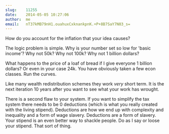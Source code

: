 ```yaml
---
slug:    11255
date:    2014-05-05 10:27:06
author:  me
email:   nT37kMB79nH1.ouahuxCxknankpnK.+P+8B7SaY7N03_s=
---
```


How do you account for the inflation that your idea causes?

The logic problem is simple.  Why is your number set so low for 'basic
income'?  Why not 50k?  Why not 100k?  Why not 1 billion dollars?

What happens to the price of a loaf of bread if I give everyone 1
billion dollars?  Or even in your case 24k.  You have obviously taken
a few econ classes.  Run the curves.

Like many wealth redistribution schemes they work *very* short term.
It is the next iteration 10 years after you want to see what your work
has wrought.

There is a second flaw to your system.  If you want to simplify the
tax system there needs to be 0 deductions (which is what you really
created with the living stipend).  Deductions are how we end up with
complexity and inequality and a form of wage slavery.  Deductions are
a form of slavery.  Your stipend is an even better way to shackle
people.  Do as I say or loose your stipend.  That sort of thing.
